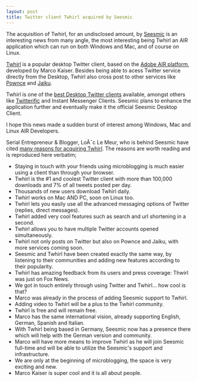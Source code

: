 ```yaml
---
layout: post
title: Twitter client Twhirl acquired by Seesmic
---
```


The acquisition of Twhirl, for an undisclosed amount, by <a href="http://www.seesmic.com/">Seesmic</a> is an interesting news from many angle, the most interesting being Twhirl an AIR application which can run on both Windows and Mac, and of course on Linux.

<a href="http://www.twhirl.org/">Twhirl</a> is a popular desktop Twitter client, based on the <a href="http://www.adobe.com/go/air/">Adobe AIR platform</a>, developed by Marco Kaiser. Besides being able to acess Twitter service directly from the Desktop, Twhirl also cross post to other services like <a href="http://www.pownce.com/">Pownce</a> and <a href="http://www.jaiku.com/">Jaiku</a>.

Twhirl is one of the <a href="http://www.readwriteweb.com/archives/top_twitter_clients_definitive_list.php">best Desktop Twitter clients</a> available, amongst others like <a href="http://iconfactory.com/software/twitterrific">Twitterific</a> and Instant Messenger Clients. Seesmic plans to enhance the application further and eventually make it the official Seesmic Desktop Client.

I hope this news made a sudden burst of interest among Windows, Mac and Linux AIR Developers.

Serial Entrepreneur & Blogger, LoÃ¯c Le Meur, who is behind Seesmic have cited <a href="http://www.loiclemeur.com/english/2008/04/20-reasons-why.html">many reasons for acquiring Twhirl</a>. The reasons are worth reading and is reproduced here verbatim;

- Staying in touch with your friends using microblogging is much easier using a client than through your browser.
- Twhirl is the #1 and coolest Twitter client with more than 100,000 downloads and 7% of all tweets posted per day.
- Thousands of new users download Twhirl daily.
- Twhirl works on Mac AND PC, soon on Linux too.
- Twhirl lets you easily use all the advanced messaging options of Twitter (replies, direct messages).
- Twhirl added very cool features such as search and url shortening in a second.
- Twhirl allows you to have multiple Twitter accounts opened simultaneously.
- Twhirl not only posts on Twitter but also on Pownce and Jaiku, with more services coming soon.
- Seesmic and Twhirl have been created exactly the same way, by listening to their communities and adding new features according to their popularity.
- Twhirl has amazing feedback from its users and press coverage: Thwirl was just on Fox News.
- We got in touch entirely through using Twitter and Twhirl... how cool is that?
- Marco was already in the process of adding Seesmic support to Twhirl.
- Adding video to Twhirl will be a plus to the Twhirl community.
- Twhirl is free and will remain free.
- Marco has the same international vision, already supporting English, German, Spanish and Italian.
- With Twhirl being based in Germany, Seesmic now has a presence there which will help with the German version and community.
- Marco will have more means to improve Twhirl as he will join Seesmic full-time and will be able to utilize the Seesmic's support and infrastructure.
- We are only at the beginning of microblogging, the space is very exciting and new.
- Marco Kaiser is super cool and it is all about people.
